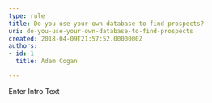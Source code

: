 ```yaml
---
type: rule
title: Do you use your own database to find prospects?
uri: do-you-use-your-own-database-to-find-prospects
created: 2018-04-09T21:57:52.0000000Z
authors:
- id: 1
  title: Adam Cogan

---
```




<span class='intro'> Enter Intro Text </span>




